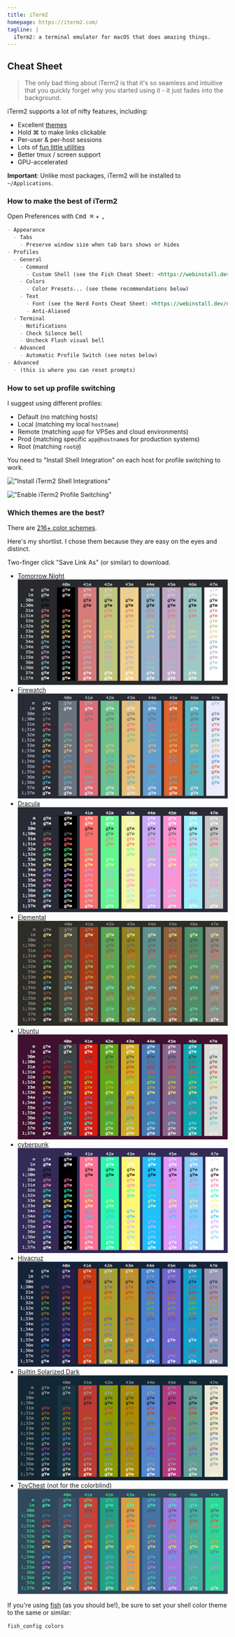 ```yaml
---
title: iTerm2
homepage: https://iterm2.com/
tagline: |
  iTerm2: a terminal emulator for macOS that does amazing things.
---
```


## Cheat Sheet

> The only bad thing about iTerm2 is that it's so seamless and intuitive that
> you quickly forget why you started using it - it just fades into the
> background.

iTerm2 supports a lot of nifty features, including:

- Excellent [themes](https://iterm2colorschemes.com/)
- Hold ⌘ to make links clickable
- Per-user & per-host sessions
- Lots of
  [fun little utilities](https://www.iterm2.com/documentation-utilities.html)
- Better tmux / screen support
- GPU-accelerated

**Important**: Unlike most packages, iTerm2 will be installed to
`~/Applications`.

### How to make the best of iTerm2

Open Preferences with <kbd>Cmd ⌘</kbd> + <kbd>,</kbd>

```md
- Appearance
  - Tabs
    - Preserve window size when tab bars shows or hides
- Profiles
  - General
    - Command
      - Custom Shell (see the Fish Cheat Sheet: <https://webinstall.dev/fish>)
    - Colors
      - Color Presets... (see theme recommendations below)
    - Text
      - Font (see the Nerd Fonts Cheat Sheet: <https://webinstall.dev/nerdfont>)
      - Anti-Aliased
  - Terminal
    - Notifications
    - Check Silence bell
    - Uncheck Flash visual bell
  - Advanced
    - Automatic Profile Switch (see notes below)
- Advanced
  - (this is where you can reset prompts)
```

### How to set up profile switching

I suggest using different profiles:

- Default (no matching hosts)
- Local (matching my local `hostname`)
- Remote (matching `app@` for VPSes and cloud environments)
- Prod (matching specific `app@hostname`s for production systems)
- Root (matching `root@`)

You need to "Install Shell Integration" on each host for profile switching to
work.

!["Install iTerm2 Shell Integrations"](https://i.imgur.com/PRuQViC.png)

!["Enable iTerm2 Profile Switching"](https://i.imgur.com/syRmikE.png)

### Which themes are the best?

There are [216+ color schemes](https://iterm2colorschemes.com/).

Here's my shortlist. I chose them because they are easy on the eyes and
distinct.

Two-finger click "Save Link As" (or similar) to download.

- <a href="/packages/iterm2/schemes/Tomorrow%20Night.itermcolors" download>Tomorrow
  Night</a>
  ![](https://raw.githubusercontent.com/mbadolato/iTerm2-Color-Schemes/master/screenshots/tomorrow_night.png)
- <a href="/packages/iterm2/schemes/Firewatch.itermcolors" download>Firewatch</a>
  ![](https://raw.githubusercontent.com/mbadolato/iTerm2-Color-Schemes/master/screenshots/firewatch.png)
- <a href="/packages/iterm2/schemes/Dracula.itermcolors" download>Dracula</a>
  ![](https://raw.githubusercontent.com/mbadolato/iTerm2-Color-Schemes/master/screenshots/dracula.png)
- <a href="/packages/iterm2/schemes/Elemental.itermcolors" download>Elemental</a>
  ![](https://raw.githubusercontent.com/mbadolato/iTerm2-Color-Schemes/master/screenshots/elemental.png)
- <a href="/packages/iterm2/schemes/Ubuntu.itermcolors" download>Ubuntu</a>
  ![](https://raw.githubusercontent.com/mbadolato/iTerm2-Color-Schemes/master/screenshots/ubuntu.png)
- <a href="/packages/iterm2/schemes/cyberpunk.itermcolors" download>cyberpunk</a>
  ![](https://raw.githubusercontent.com/mbadolato/iTerm2-Color-Schemes/master/screenshots/cyberpunk.png)
- <a href="/packages/iterm2/schemes/Hivacruz.itermcolors" download>Hivacruz</a>
  ![](https://raw.githubusercontent.com/mbadolato/iTerm2-Color-Schemes/master/screenshots/hivacruz.png)
- <a href="/packages/iterm2/schemes/Builtin%20Solarized%20Dark.itermcolors" download>Builtin
  Solarized Dark</a>
  ![](https://raw.githubusercontent.com/mbadolato/iTerm2-Color-Schemes/master/screenshots/builtin_solarized_dark.png)
- <a href="/packages/iterm2/schemes/ToyChest.itermcolors" download>ToyChest</a>
  (not for the colorblind)
  ![](https://raw.githubusercontent.com/mbadolato/iTerm2-Color-Schemes/master/screenshots/toy_chest.png)

<!--
Other considerations:
Grape
-->

If you're using [fish](https://webinstall.dev/fish) (as you should be!), be sure
to set your shell color theme to the same or similar:

```sh
fish_config colors
```
